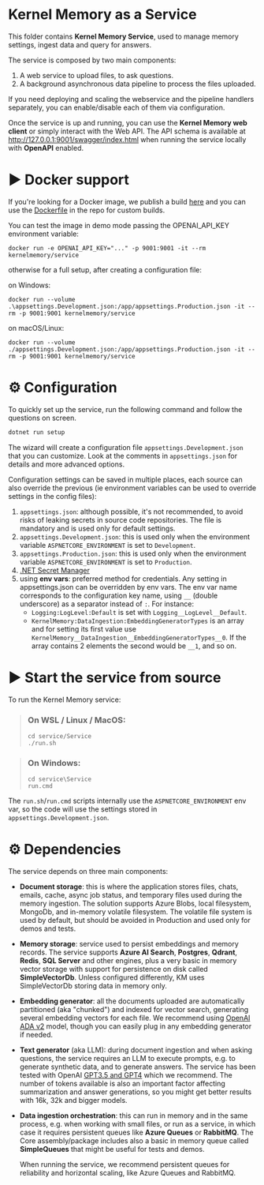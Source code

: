 # Kernel Memory as a Service

This folder contains **Kernel Memory Service**, used to manage memory
settings, ingest data and query for answers.

The service is composed by two main components:

1. A web service to upload files, to ask questions.
2. A background asynchronous data pipeline to process the files uploaded.

If you need deploying and scaling the webservice and the pipeline handlers
separately, you can enable/disable each of them via configuration.

Once the service is up and running, you can use the **Kernel Memory web
client** or simply interact with the Web API. The API schema is available
at http://127.0.0.1:9001/swagger/index.html when running the service locally
with **OpenAPI** enabled.

# ▶️ Docker support

If you're looking for a Docker image, we publish a build [here](https://hub.docker.com/r/kernelmemory/service) and
you can use the [Dockerfile](https://github.com/microsoft/kernel-memory/blob/main/Dockerfile) in the repo for custom builds.

You can test the image in demo mode passing the OPENAI_API_KEY environment variable:

```
docker run -e OPENAI_API_KEY="..." -p 9001:9001 -it --rm kernelmemory/service
```

otherwise for a full setup, after creating a configuration file:

on Windows:

    docker run --volume .\appsettings.Development.json:/app/appsettings.Production.json -it --rm -p 9001:9001 kernelmemory/service

on macOS/Linux:

    docker run --volume ./appsettings.Development.json:/app/appsettings.Production.json -it --rm -p 9001:9001 kernelmemory/service

# ⚙️ Configuration

To quickly set up the service, run the following command and follow the
questions on screen.

```bash
dotnet run setup
```

The wizard will create a configuration file `appsettings.Development.json`
that you can customize. Look at the comments in `appsettings.json` for
details and more advanced options.

Configuration settings can be saved in multiple places, each source can also override the previous
(ie environment variables can be used to override settings in the config files):

1. `appsettings.json`: although possible, it's not recommended, to avoid risks of leaking secrets
   in source code repositories. The file is mandatory and is used only for default settings.
2. `appsettings.Development.json`: this is used only when the environment variable `ASPNETCORE_ENVIRONMENT` is set to `Development`.
3. `appsettings.Production.json`: this is used only when the environment variable `ASPNETCORE_ENVIRONMENT` is set to `Production`.
4. [.NET Secret Manager](https://learn.microsoft.com/aspnet/core/security/app-secrets#secret-manager)
5. using **env vars**: preferred method for credentials. Any setting in appsettings.json can be overridden by env vars.
   The env var name corresponds to the configuration key name, using `__` (double underscore) as a separator instead of `:`. For instance:
   - `Logging:LogLevel:Default` is set with `Logging__LogLevel__Default`.
   - `KernelMemory:DataIngestion:EmbeddingGeneratorTypes` is an array and for setting its first value use `KernelMemory__DataIngestion__EmbeddingGeneratorTypes__0`.
     If the array contains 2 elements the second would be `__1`, and so on.

# ▶️ Start the service from source

To run the Kernel Memory service:

> ### On WSL / Linux / MacOS:
>
> ```shell
> cd service/Service
> ./run.sh
> ```

> ### On Windows:
>
> ```shell
> cd service\Service
> run.cmd
> ```

The `run.sh`/`run.cmd` scripts internally use the `ASPNETCORE_ENVIRONMENT`
env var, so the code will use the settings stored in `appsettings.Development.json`.

# ⚙️ Dependencies

The service depends on three main components:

- **Document storage**: this is where the application stores files, chats, emails,
  cache, async job status, and temporary files used during the memory ingestion.
  The solution supports Azure Blobs, local filesystem, MongoDb, and in-memory
  volatile filesystem. The volatile file system is used by default, but should be
  avoided in Production and used only for demos and tests.

- **Memory storage**: service used to persist embeddings and memory records.
  The service supports **Azure AI Search**, **Postgres**, **Qdrant**, **Redis**,
  **SQL Server** and other engines, plus a very basic in memory vector storage
  with support for persistence on disk called **SimpleVectorDb**.
  Unless configured differently, KM uses SimpleVectorDb storing data in memory only.

- **Embedding generator**: all the documents uploaded are automatically
  partitioned (aka "chunked") and indexed for vector search, generating
  several embedding vectors for each file. We recommend using
  [OpenAI ADA v2](https://platform.openai.com/docs/guides/embeddings/what-are-embeddings)
  model, though you can easily plug in any embedding generator if needed.

- **Text generator** (aka LLM): during document ingestion and when asking
  questions, the service requires an LLM to execute prompts, e.g. to
  generate synthetic data, and to generate answers. The service has
  been tested with OpenAI
  [GPT3.5 and GPT4](https://platform.openai.com/docs/models/overview)
  which we recommend. The number of tokens available is also an important
  factor affecting summarization and answer generations, so you might
  get better results with 16k, 32k and bigger models.

- **Data ingestion orchestration**: this can run in memory and in the same
  process, e.g. when working with small files, or run as a service, in which
  case it requires persistent queues like **Azure Queues** or **RabbitMQ**.
  The Core assembly/package includes also a basic in memory queue called
  **SimpleQueues** that might be useful for tests and demos.

  When running the service, we recommend persistent queues for reliability and
  horizontal scaling, like Azure Queues and RabbitMQ.
